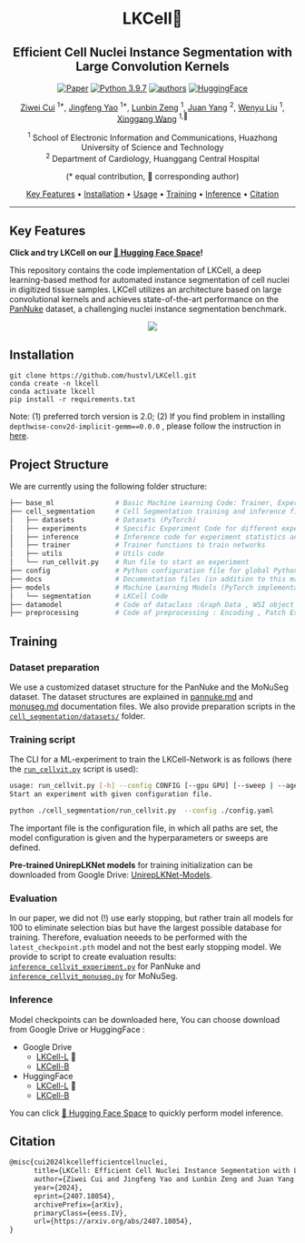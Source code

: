 <div align="center">
<h1> LKCell🔬</h1>
<h2> Efficient Cell Nuclei Instance Segmentation with Large Convolution Kernels </h2>



[![Paper](https://img.shields.io/badge/cs.CV-2407.18054-b31b1b?logo=arxiv&logoColor=red)](https://arxiv.org/abs/2407.18054)
[![Python 3.9.7](https://img.shields.io/badge/python-3.9.7-blue.svg)](https://www.python.org/downloads/release/python-360/)
[![authors](https://img.shields.io/badge/by-hustvl-green)](https://github.com/hustvl)
[![HuggingFace](https://img.shields.io/badge/%F0%9F%A4%97%20Space-Demo-yellow)](https://huggingface.co/spaces/xiazhi/LKCell)


[Ziwei Cui](https://github.com/ziwei-cui) <sup>1*</sup>, [Jingfeng Yao](https://github.com/JingfengYao) <sup>1*</sup>, [Lunbin Zeng](https://github.com/xiazhi1) <sup>1</sup>, [Juan Yang]() <sup>2</sup>, [Wenyu Liu](http://eic.hust.edu.cn/professor/liuwenyu) <sup>1</sup>, [Xinggang Wang](https://xwcv.github.io/) <sup>1,📧</sup>

<sup>1</sup> School of Electronic Information and Communications, Huazhong University of Science and Technology \
<sup>2</sup> Department of Cardiology, Huanggang Central Hospital

(\* equal contribution, 📧 corresponding author) 

[Key Features](#key-features) • [Installation](#installation) • [Usage](#usage) • [Training](#training) • [Inference](#inference)  • [Citation](#Citation)



---
<div align="left">

  
## Key Features

**Click and try LKCell on our [🤗 Hugging Face Space](https://huggingface.co/spaces/xiazhi/LKCell)!**

This repository contains the code implementation of LKCell, a deep learning-based method for automated instance segmentation of cell nuclei in digitized tissue samples. LKCell utilizes an architecture based on large convolutional kernels and achieves state-of-the-art performance on the [PanNuke](https://warwick.ac.uk/fac/cross_fac/tia/data/pannuke) dataset, a challenging nuclei instance segmentation benchmark. 


<p align="center">
  <img src="./docs/model.png"/>
</p>






## Installation

```
git clone https://github.com/hustvl/LKCell.git
conda create -n lkcell
conda activate lkcell
pip install -r requirements.txt
```

Note: (1) preferred torch version is 2.0; (2) If you find problem in installing `depthwise-conv2d-implicit-gemm==0.0.0` , please follow the instruction in [here](https://github.com/AILab-CVC/UniRepLKNet).

<!-- 1. Clone the repository:
  `git clone https://github.com/ziwei-cui/LKCellv1.git`
2. Create a conda environment with Python 3.10 version and install conda requirements: `conda  create -n your_environment`. 
3. Activate environment: `conda activate lkcell_env`
4. Install torch (>=2.0) for your system, as described [here](https://pytorch.org/get-started/locally/). Preferred version is 2.0, see [optional_dependencies](./optional_dependencies.txt) for help. You can find all version here: https://pytorch.org/get-started/previous-versions/

5. Install optional dependencies `pip install -r requirements.txt`.
6. If you find problem in installing `depthwise-conv2d-implicit-gemm==0.0.0` , please follow the instruction in [here](https://github.com/AILab-CVC/UniRepLKNet) -->



## Project Structure

We are currently using the following folder structure:

```bash
├── base_ml               # Basic Machine Learning Code: Trainer, Experiment, ...
├── cell_segmentation     # Cell Segmentation training and inference files
│   ├── datasets          # Datasets (PyTorch)
│   ├── experiments       # Specific Experiment Code for different experiments
│   ├── inference         # Inference code for experiment statistics and plots
│   ├── trainer           # Trainer functions to train networks
│   ├── utils             # Utils code
│   └── run_cellvit.py    # Run file to start an experiment
├── config                # Python configuration file for global Python settings            
├── docs                  # Documentation files (in addition to this main README.md
├── models                # Machine Learning Models (PyTorch implementations)
│   └── segmentation      # LKCell Code
├── datamodel             # Code of dataclass :Graph Data , WSI object , ...
├── preprocessing         # Code of preprocessing : Encoding , Patch Extraction , ...
```


## Training

### Dataset preparation
We use a customized dataset structure for the PanNuke and the MoNuSeg dataset.
The dataset structures are explained in [pannuke.md](docs/readmes/pannuke.md) and [monuseg.md](docs/readmes/monuseg.md) documentation files.
We also provide preparation scripts in the [`cell_segmentation/datasets/`](cell_segmentation/datasets/) folder.

### Training script
The CLI for a ML-experiment to train the LKCell-Network is as follows (here the [```run_cellvit.py```](cell_segmentation/run_cellvit.py) script is used):
```bash
usage: run_cellvit.py [-h] --config CONFIG [--gpu GPU] [--sweep | --agent AGENT | --checkpoint CHECKPOINT]
Start an experiment with given configuration file.

python ./cell_segmentation/run_cellvit.py  --config ./config.yaml
```

The important file is the configuration file, in which all paths are set, the model configuration is given and the hyperparameters or sweeps are defined.



**Pre-trained UnirepLKNet models** for training initialization can be downloaded from Google Drive: [UnirepLKNet-Models](https://drive.google.com/drive/folders/1pqjCBZIv4WwEsE5raUPz5AUM7I-UPtMJ).


### Evaluation
In our paper, we did not (!) use early stopping, but rather train all models for 100 to eliminate selection bias but have the largest possible database for training. Therefore, evaluation neeeds to be performed with the `latest_checkpoint.pth` model and not the best early stopping model.
We provide to script to create evaluation results: [`inference_cellvit_experiment.py`](cell_segmentation/inference/inference_cellvit_experiment.py) for PanNuke and [`inference_cellvit_monuseg.py`](cell_segmentation/inference/inference_cellvit_monuseg.py) for MoNuSeg.

### Inference

Model checkpoints can be downloaded here, You can choose download from Google Drive or HuggingFace :

- Google Drive 
  - [LKCell-L](https://drive.google.com/drive/folders/1r4vCwcyHgLtMJkr2rhFLox6SDldB2p7F?usp=drive_link) 🚀
  - [LKCell-B](https://drive.google.com/drive/folders/1i7SrHloSsGZSbesDZ9hBxbOG4RnaPhQU?usp=drive_link)
- HuggingFace 
  - [LKCell-L](https://huggingface.co/xiazhi/LKCell-L) 🚀
  - [LKCell-B](https://huggingface.co/xiazhi/LKCell-B)


You can click [🤗 Hugging Face Space](https://huggingface.co/spaces/xiazhi/LKCell) to quickly perform model inference.





## Citation
```latex
@misc{cui2024lkcellefficientcellnuclei,
      title={LKCell: Efficient Cell Nuclei Instance Segmentation with Large Convolution Kernels}, 
      author={Ziwei Cui and Jingfeng Yao and Lunbin Zeng and Juan Yang and Wenyu Liu and Xinggang Wang},
      year={2024},
      eprint={2407.18054},
      archivePrefix={arXiv},
      primaryClass={eess.IV},
      url={https://arxiv.org/abs/2407.18054}, 
}
```
